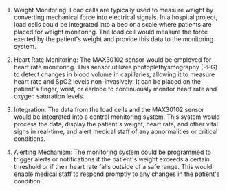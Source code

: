 1. Weight Monitoring: Load cells are typically used to measure weight by converting mechanical force into electrical signals. In a hospital project, load cells could be integrated into a bed or a scale where patients are placed for weight monitoring. The load cell would measure the force exerted by the patient's weight and provide this data to the monitoring system.

2. Heart Rate Monitoring: The MAX30102 sensor would be employed for heart rate monitoring. This sensor utilizes photoplethysmography (PPG) to detect changes in blood volume in capillaries, allowing it to measure heart rate and SpO2 levels non-invasively. It can be placed on the patient's finger, wrist, or earlobe to continuously monitor heart rate and oxygen saturation levels.

3. Integration: The data from the load cells and the MAX30102 sensor would be integrated into a central monitoring system. This system would process the data, display the patient's weight, heart rate, and other vital signs in real-time, and alert medical staff of any abnormalities or critical conditions.

4. Alerting Mechanism: The monitoring system could be programmed to trigger alerts or notifications if the patient's weight exceeds a certain threshold or if their heart rate falls outside of a safe range. This would enable medical staff to respond promptly to any changes in the patient's condition.

